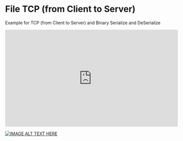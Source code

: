 # File TCP (from Client to Server)


Example for TCP (from Client to Server) and Binary Serialize and DeSerialize 

<iframe width="560" height="315" src="https://www.youtube-nocookie.com/embed/9UQivdZDe7U" title="YouTube video player" frameborder="0" allow="accelerometer; autoplay; clipboard-write; encrypted-media; gyroscope; picture-in-picture" allowfullscreen></iframe>


[![IMAGE ALT TEXT HERE](https://img.youtube.com/vi/9UQivdZDe7U&list=PLiUhD-1cCRhfJn6wMqQqX8iI8gvgXv82i&index=4/0.jpg)](https://www.youtube.com/watch?v=9UQivdZDe7U&list=PLiUhD-1cCRhfJn6wMqQqX8iI8gvgXv82i&index=4)
